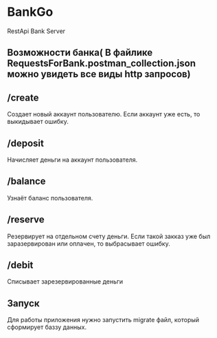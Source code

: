 # BankGo

   RestApi Bank Server

  Возможности банка( В файлике RequestsForBank.postman_collection.json можно увидеть все виды http запросов)
  -----------


  /create
  ------------------

  Создает новый аккаунт пользователю. Если аккаунт уже есть, то выкидывает ошибку.

  /deposit
  -------------

 Начисляет деньги на аккаунт пользователя.

  /balance
  ------------

 Узнаёт баланс пользователя.

  /reserve
  ---------
  Резервирует на отдельном счету деньги. Если такой закказ уже был заразервирован или оплачен, то выбрасывает ошибку.
  
  /debit
  -----------------------------

  Списывает зарезервированные деньги

 Запуск
 ----------------------------
 Для работы приложения нужно запустить 
 migrate файл, который сформирует баззу данных.
